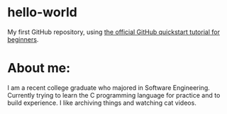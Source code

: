 # hello-world
My first GitHub repository, using [the official GitHub quickstart tutorial for beginners](https://docs.github.com/en/get-started/quickstart/hello-world).

# About me:
I am a recent college graduate who majored in Software Engineering. Currently trying to learn the C programming language for practice and to build experience. I like archiving things and watching cat videos.
